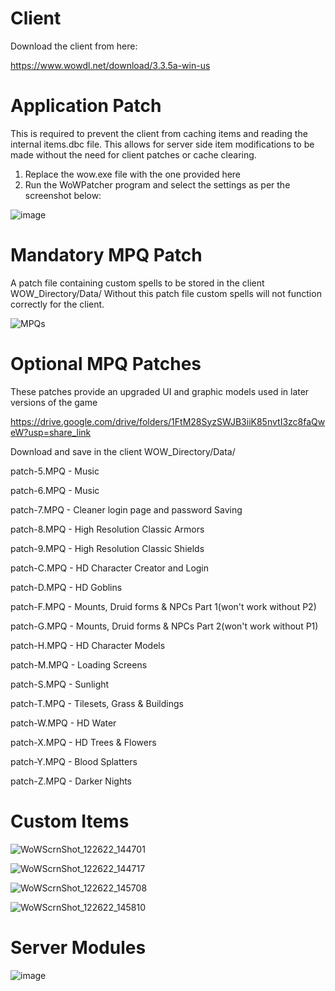 # Client
Download the client from here:

https://www.wowdl.net/download/3.3.5a-win-us

# Application Patch
This is required to prevent the client from caching items and reading the internal items.dbc file.
This allows for server side item modifications to be made without the need for client patches or cache clearing.

 1. Replace the wow.exe file with the one provided here
 2. Run the WoWPatcher program and select the settings as per the screenshot below:

![image](https://user-images.githubusercontent.com/5217306/206838045-e2261791-9745-47b2-9a75-43a412760d4c.png)

# Mandatory MPQ Patch
A patch file containing custom spells to be stored in the client WOW_Directory/Data/
Without this patch file custom spells will not function correctly for the client.

![MPQs](https://user-images.githubusercontent.com/5217306/209437969-d538f3f2-5855-468b-b7a2-6731550e6584.png)

# Optional MPQ Patches
These patches provide an upgraded UI and graphic models used in later versions of the game

https://drive.google.com/drive/folders/1FtM28SyzSWJB3iiK85nvtI3zc8faQweW?usp=share_link

Download and save in the client WOW_Directory/Data/

patch-5.MPQ - Music

patch-6.MPQ - Music

patch-7.MPQ - Cleaner login page and password Saving

patch-8.MPQ - High Resolution Classic Armors

patch-9.MPQ - High Resolution Classic Shields

patch-C.MPQ - HD Character Creator and Login

patch-D.MPQ - HD Goblins

patch-F.MPQ - Mounts, Druid forms & NPCs Part 1(won't work without P2)

patch-G.MPQ - Mounts, Druid forms & NPCs Part 2(won't work without P1)

patch-H.MPQ - HD Character Models

patch-M.MPQ - Loading Screens

patch-S.MPQ - Sunlight

patch-T.MPQ - Tilesets, Grass & Buildings

patch-W.MPQ - HD Water

patch-X.MPQ - HD Trees & Flowers

patch-Y.MPQ - Blood Splatters

patch-Z.MPQ - Darker Nights

# Custom Items

![WoWScrnShot_122622_144701](https://user-images.githubusercontent.com/5217306/209514341-fe68ff04-a423-48c0-b775-cf1564be2cc5.jpg)

![WoWScrnShot_122622_144717](https://user-images.githubusercontent.com/5217306/209514348-5aa92d3e-7aec-4353-a1a3-faa233e7cc13.jpg)

![WoWScrnShot_122622_145708](https://user-images.githubusercontent.com/5217306/209514899-4c7ed90a-8849-4a7c-938a-caaba1eeb86c.jpg)

![WoWScrnShot_122622_145810](https://user-images.githubusercontent.com/5217306/209514998-88e5485e-cbf4-418d-87ab-fa83af813605.jpg)

# Server Modules

![image](https://user-images.githubusercontent.com/5217306/209515282-0454a0f3-ff56-469e-b7f2-234f48b91406.png)

